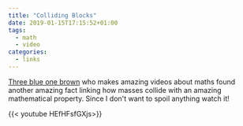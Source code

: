 ```yaml
---
title: "Colliding Blocks"
date: 2019-01-15T17:15:52+01:00
tags:
  - math
  - video
categories:
  - links
---
```


[Three blue one
brown](https://www.youtube.com/channel/UCYO_jab_esuFRV4b17AJtAw) who
makes amazing videos about maths found another amazing fact linking
how masses collide with an amazing mathematical property.  Since I
don't want to spoil anything watch it!

{{< youtube HEfHFsfGXjs>}}
<!--more-->

